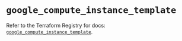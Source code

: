 # `google_compute_instance_template`

Refer to the Terraform Registry for docs: [`google_compute_instance_template`](https://registry.terraform.io/providers/hashicorp/google-beta/6.12.0/docs/resources/google_compute_instance_template).
